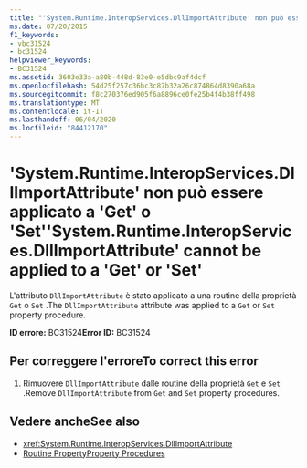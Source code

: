 ```yaml
---
title: "'System.Runtime.InteropServices.DllImportAttribute' non può essere applicato a 'Get' o 'Set'"
ms.date: 07/20/2015
f1_keywords:
- vbc31524
- bc31524
helpviewer_keywords:
- BC31524
ms.assetid: 3603e33a-a80b-448d-83e0-e5dbc9af4dcf
ms.openlocfilehash: 54d25f257c36bc3c87b32a26c874864d8390a68a
ms.sourcegitcommit: f8c270376ed905f6a8896ce0fe25b4f4b38ff498
ms.translationtype: MT
ms.contentlocale: it-IT
ms.lasthandoff: 06/04/2020
ms.locfileid: "84412170"
---
```

# <a name="systemruntimeinteropservicesdllimportattribute-cannot-be-applied-to-a-get-or-set"></a><span data-ttu-id="e4caa-102">'System.Runtime.InteropServices.DllImportAttribute' non può essere applicato a 'Get' o 'Set'</span><span class="sxs-lookup"><span data-stu-id="e4caa-102">'System.Runtime.InteropServices.DllImportAttribute' cannot be applied to a 'Get' or 'Set'</span></span>
<span data-ttu-id="e4caa-103">L'attributo `DllImportAttribute` è stato applicato a una routine della proprietà `Get` o `Set` .</span><span class="sxs-lookup"><span data-stu-id="e4caa-103">The `DllImportAttribute` attribute was applied to a `Get` or `Set` property procedure.</span></span>  
  
 <span data-ttu-id="e4caa-104">**ID errore:** BC31524</span><span class="sxs-lookup"><span data-stu-id="e4caa-104">**Error ID:** BC31524</span></span>  
  
## <a name="to-correct-this-error"></a><span data-ttu-id="e4caa-105">Per correggere l'errore</span><span class="sxs-lookup"><span data-stu-id="e4caa-105">To correct this error</span></span>  
  
1. <span data-ttu-id="e4caa-106">Rimuovere `DllImportAttribute` dalle routine della proprietà `Get` e `Set` .</span><span class="sxs-lookup"><span data-stu-id="e4caa-106">Remove `DllImportAttribute` from `Get` and `Set` property procedures.</span></span>  
  
## <a name="see-also"></a><span data-ttu-id="e4caa-107">Vedere anche</span><span class="sxs-lookup"><span data-stu-id="e4caa-107">See also</span></span>

- <xref:System.Runtime.InteropServices.DllImportAttribute>
- [<span data-ttu-id="e4caa-108">Routine Property</span><span class="sxs-lookup"><span data-stu-id="e4caa-108">Property Procedures</span></span>](../programming-guide/language-features/procedures/property-procedures.md)
